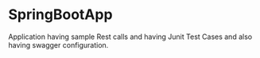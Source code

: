 # SpringBootApp
Application having sample Rest calls and having Junit Test Cases  and also having swagger configuration.
